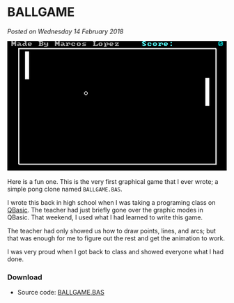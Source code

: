 # BALLGAME

_Posted on Wednesday 14 February 2018_

![Ballgame](/images/blog/20180214/ballgame.png)

Here is a fun one.
This is the very first graphical game that I ever wrote; a simple pong clone named `BALLGAME.BAS`.

I wrote this back in high school when I was taking a programing class on [QBasic](https://en.wikipedia.org/wiki/QBasic).
The teacher had just briefly gone over the graphic modes in QBasic.
That weekend, I used what I had learned to write this game.

The teacher had only showed us how to draw points, lines, and arcs;
but that was enough for me to figure out the rest and get the animation to work.

I was very proud when I got back to class and showed everyone what I had done.

### Download

- Source code: [BALLGAME.BAS](/download/BALLGAME.BAS)
